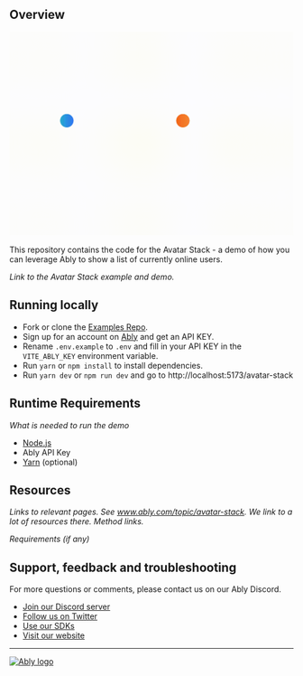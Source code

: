 ## Overview

![Avatar Stack Start screen](./Ably-Avatar-Stack.gif)

This repository contains the code for the Avatar Stack - a demo of how you can leverage Ably to show a list of currently online users.

_Link to the Avatar Stack example and demo._

## Running locally

- Fork or clone the [Examples Repo](https://github.com/ably/atomic-examples).
- Sign up for an account on [Ably](https://ably.com?utm_source=ably-labs&utm_medium=demo&utm_campaign=avatar-stack) and get an API KEY.
- Rename `.env.example` to `.env` and fill in your API KEY in the `VITE_ABLY_KEY` environment variable.
- Run `yarn` or `npm install` to install dependencies.
- Run `yarn dev` or `npm run dev` and go to http://localhost:5173/avatar-stack

## Runtime Requirements

_What is needed to run the demo_

- [Node.js](https://nodejs.org/en/)
- Ably API Key
- [Yarn](https://yarnpkg.com/) (optional)

## Resources

_Links to relevant pages. See www.ably.com/topic/avatar-stack. We link to a lot of resources there. Method links._

_Requirements (if any)_

## Support, feedback and troubleshooting

For more questions or comments, please contact us on our Ably Discord.

- [Join our Discord server](https://discord.gg/q89gDHZcBK)
- [Follow us on Twitter](https://twitter.com/ablyrealtime)
- [Use our SDKs](https://github.com/ably/)
- [Visit our website](https://ably.com?utm_source=ably-labs&utm_medium=demo&utm_campaign=avatar-stack)

---

[![Ably logo](https://static.ably.dev/badge-black.svg?serverless-websockets-quest)](https://ably.com?utm_source=ably-labs&utm_medium=demo&utm_campaign=avatar-stack)
